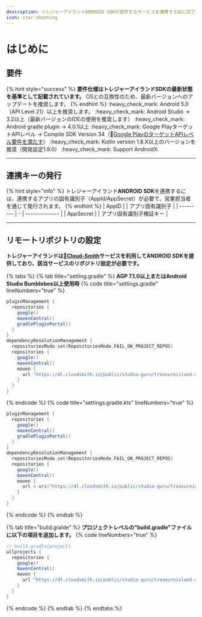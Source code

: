 ```yaml
---
description: トレジャーアイランドANDROID SDKが提供するサービスを連携する前に完了すべき設定について説明します。
icon: star-shooting
---
```

# はじめに
## 要件
{% hint style="success" %}
**要件仕様はトレジャーアイランドSDKの最新状態を基準として記載されています。**
OSとの互換性のため、最新バージョンへのアップデートを推奨します。
{% endhint %}
:heavy\_check\_mark: Android 5.0（API Level 21）以上を推奨します。
:heavy\_check\_mark: Android Studio -> 3.2以上（最新バージョンのIDEの使用を推奨します）
:heavy\_check\_mark: Android gradle plugin -> 4.0.1以上
:heavy\_check\_mark: Google PlayターゲットAPIレベル -> Compile SDK Version 34（:link:[Google PlayのターゲットAPIレベル要件を満たす](https://developer.android.com/google/play/requirements/target-sdk?hl=ja)）
:heavy\_check\_mark: Kotlin version 1.8.X以上のバージョンを推奨（開発設定1.9.0）
:heavy\_check\_mark: Support AndroidX

***

## 連携キーの発行
{% hint style="info" %}
トレジャーアイランド**ANDROID SDK**を連携するには、連携するアプリの固有識別子（AppId/AppSecret）が必要で、営業担当者を通じて発行されます。
{% endhint %}
| AppID     |   | アプリ固有識別子     |
| --------- | - | -------------- |
| AppSecret |   | アプリ固有識別子検証キー |

***

## リモートリポジトリの設定
**トレジャーアイランドは**:link:[**Cloud-Smith**](https://cloudsmith.com/company/about)**サービスを利用してANDROID SDKを提供しており、該当サービスのリポジトリ設定が必要です。**

{% tabs %}
{% tab title="setting.gradle" %}
**AGP 7.1.0以上またはAndroid Studio Bumblebee以上使用時**
{% code title="settings.gradle" lineNumbers="true" %}
```gradle
pluginManagement {
  repositories {
    google()
    mavenCentral()
    gradlePluginPortal()
  }
}
dependencyResolutionManagement {
  repositoriesMode.set(RepositoriesMode.FAIL_ON_PROJECT_REPOS)
  repositories {
    google()
    mavenCentral()
    maven {
      url "https://dl.cloudsmith.io/public/studio-guru/treasureisland-android/maven/"
    }
  }
}
```
{% endcode %}
{% code title="settings.gradle.kts" lineNumbers="true" %}
```gradle
pluginManagement {
  repositories {
    google()
    mavenCentral()
    gradlePluginPortal()
  }
}
dependencyResolutionManagement {
  repositoriesMode.set(RepositoriesMode.FAIL_ON_PROJECT_REPOS)
  repositories {
    google()
    mavenCentral()
    maven {
      url = uri("https://dl.cloudsmith.io/public/studio-guru/treasureisland-android/maven/")
    }
  }
}
```
{% endcode %}
{% endtab %}

{% tab title="build.gralde" %}
**プロジェクトレベルの"build.gradle"ファイルに以下の項目を追加します。**
{% code lineNumbers="true" %}
```gradle
// build.gradle(project)
allprojects {
  repositories {
    google()
    mavenCentral()
    maven {
      url "https://dl.cloudsmith.io/public/studio-guru/treasureisland-android/maven/"
    }
  }
}
```
{% endcode %}
{% endtab %}
{% endtabs %}
